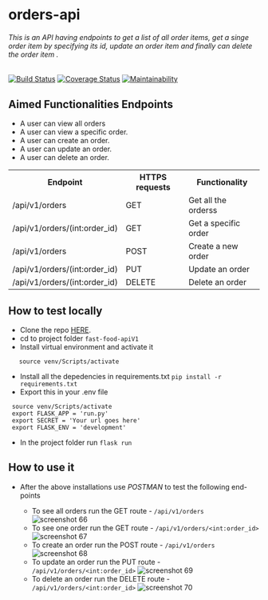 # orders-api

 ###### This is an API having endpoints to get a list of all order items, get a singe order item by specifying its id, update an order item and finally can delete the order item .


[![Build Status](https://travis-ci.com/TeamoreA/fast-food-apiV1.svg?branch=fixes-160551023)](https://travis-ci.com/TeamoreA/fast-food-apiV1)
[![Coverage Status](https://coveralls.io/repos/github/TeamoreA/fast-food-apiV1/badge.svg?branch=fixes-160551023)](https://coveralls.io/github/TeamoreA/fast-food-apiV1?branch=fixes-160551023)
[![Maintainability](https://api.codeclimate.com/v1/badges/875efc35a9ff3f32e748/maintainability)](https://codeclimate.com/github/TeamoreA/fast-food-apiV1/maintainability)


## Aimed Functionalities Endpoints 
- A user can view all orders
- A user can view a specific order.
- A user can create an order.
- A user can update an order.
- A user can delete an order.

<table>
  <tr>
    <th>Endpoint</th>
    <th>HTTPS requests</th>
    <th>Functionality</th>
  </tr>
  <tr>
    <td> /api/v1/orders </td>
    <td>GET</td>
    <td>Get all the orderss</td>
  </tr>
  </tr>
  <tr>
    <td> /api/v1/orders/(int:order_id) </td>
    <td>GET</td>
    <td>Get a specific order</td>
  </tr>
  <tr>
    <td> /api/v1/orders </td>
    <td>POST</td>
    <td>Create a new order</td>
  </tr>
  <tr>
    <td> /api/v1/orders/(int:order_id) </td>
    <td>PUT</td>
    <td>Update an order</td>
  </tr>
  <tr>
    <td> /api/v1/orders/(int:order_id) </td>
    <td>DELETE</td>
    <td>Delete an order</td>
  </tr>
</table>


## How to test locally

- Clone the repo [HERE](https://github.com/TeamoreA/fast-food-apiV1).
- cd to project folder `fast-food-apiV1`
- Install virtual environment and activate it
 ```pip install virtualenv
    source venv/Scripts/activate
  ```   
- Install all the depedencies in requirements.txt
`pip install -r requirements.txt`
- Export this in your .env file
 ```
  source venv/Scripts/activate
  export FLASK_APP = 'run.py'
  export SECRET = 'Your url goes here'
  export FLASK_ENV = 'development'
```
- In the project folder run `flask run`


## How to use it

- After the above installations use *POSTMAN* to test the following end-points
    
    - To see all orders run the GET route - `/api/v1/orders`
    ![screenshot 66](https://user-images.githubusercontent.com/29709981/45215245-8a091880-b2a5-11e8-85ba-c0d8f32ef22b.png)
    - To see one order run the GET route - `/api/v1/orders/<int:order_id>`
     ![screenshot 67](https://user-images.githubusercontent.com/29709981/45215266-9b522500-b2a5-11e8-96fa-256cd04fe3db.png)
    - To create an order run the POST route - `/api/v1/orders`
    ![screenshot 68](https://user-images.githubusercontent.com/29709981/45215276-a3aa6000-b2a5-11e8-98b9-4015f78eb547.png)
    - To update an order run the PUT route - `/api/v1/orders/<int:order_id>`
    ![screenshot 69](https://user-images.githubusercontent.com/29709981/45215281-a9a04100-b2a5-11e8-9d8d-d33ffc740a8e.png)
    - To delete an order run the DELETE route - `/api/v1/orders/<int:order_id>`
    ![screenshot 70](https://user-images.githubusercontent.com/29709981/45215293-b58c0300-b2a5-11e8-9c34-ce431663f814.png)

 
